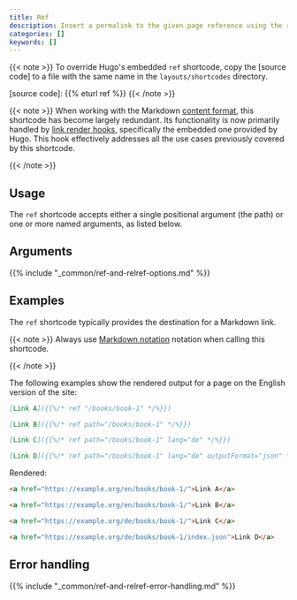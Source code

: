 ```yaml
---
title: Ref
description: Insert a permalink to the given page reference using the ref shortcode.
categories: []
keywords: []
---
```


{{< note >}}
To override Hugo's embedded `ref` shortcode, copy the [source code] to a file with the same name in the `layouts/shortcodes` directory.

[source code]: {{% eturl ref %}}
{{< /note >}}

{{< note >}}
When working with the Markdown [content format], this shortcode has become largely redundant. Its functionality is now primarily handled by [link render hooks], specifically the embedded one provided by Hugo. This hook effectively addresses all the use cases previously covered by this shortcode.

[content format]: /content-management/formats/
[link render hooks]: /render-hooks/images/#default
{{< /note >}}

## Usage

The `ref` shortcode accepts either a single positional argument (the path) or one or more named arguments, as listed below.

## Arguments

{{% include "_common/ref-and-relref-options.md" %}}

## Examples

The `ref` shortcode typically provides the destination for a Markdown link.

{{< note >}}
Always use [Markdown notation] notation when calling this shortcode.

[Markdown notation]: /content-management/shortcodes/#notation
{{< /note >}}

The following examples show the rendered output for a page on the English version of the site:

```md
[Link A]({{%/* ref "/books/book-1" */%}})

[Link B]({{%/* ref path="/books/book-1" */%}})

[Link C]({{%/* ref path="/books/book-1" lang="de" */%}})

[Link D]({{%/* ref path="/books/book-1" lang="de" outputFormat="json" */%}})
```

Rendered:

```html
<a href="https://example.org/en/books/book-1/">Link A</a>

<a href="https://example.org/en/books/book-1/">Link B</a>

<a href="https://example.org/de/books/book-1/">Link C</a>

<a href="https://example.org/de/books/book-1/index.json">Link D</a>
```

## Error handling

{{% include "_common/ref-and-relref-error-handling.md" %}}
